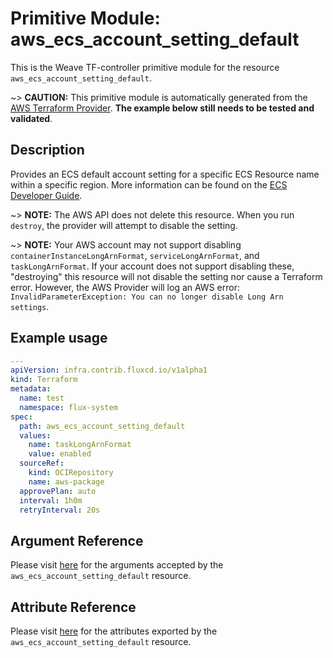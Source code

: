 
# Primitive Module: aws_ecs_account_setting_default

This is the Weave TF-controller primitive module for the resource `aws_ecs_account_setting_default`.

~> **CAUTION:** This primitive module is automatically generated from the [AWS Terraform Provider](https://registry.terraform.io/providers/hashicorp/aws/latest/docs/resources/ecs_account_setting_default). **The example below still needs to be tested and validated**.

## Description

Provides an ECS default account setting for a specific ECS Resource name within a specific region. More information can be found on the [ECS Developer Guide](https://docs.aws.amazon.com/AmazonECS/latest/developerguide/ecs-account-settings.html).

~> **NOTE:** The AWS API does not delete this resource. When you run `destroy`, the provider will attempt to disable the setting.

~> **NOTE:** Your AWS account may not support disabling `containerInstanceLongArnFormat`, `serviceLongArnFormat`, and `taskLongArnFormat`. If your account does not support disabling these, "destroying" this resource will not disable the setting nor cause a Terraform error. However, the AWS Provider will log an AWS error: `InvalidParameterException: You can no longer disable Long Arn settings`.

## Example usage

```yaml
---
apiVersion: infra.contrib.fluxcd.io/v1alpha1
kind: Terraform
metadata:
  name: test
  namespace: flux-system
spec:
  path: aws_ecs_account_setting_default
  values:
    name: taskLongArnFormat
    value: enabled
  sourceRef:
    kind: OCIRepository
    name: aws-package
  approvePlan: auto
  interval: 1h0m
  retryInterval: 20s
```

## Argument Reference

Please visit [here](https://registry.terraform.io/providers/hashicorp/aws/latest/docs/resources/ecs_account_setting_default#argument-reference) for the arguments accepted by the `aws_ecs_account_setting_default` resource.

## Attribute Reference

Please visit [here](https://registry.terraform.io/providers/hashicorp/aws/latest/docs/resources/ecs_account_setting_default#attributes-reference) for the attributes exported by the `aws_ecs_account_setting_default` resource.
